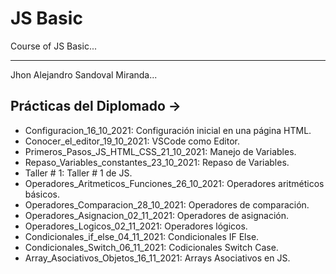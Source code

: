 # JS Basic
Course of JS Basic...

<hr>

Jhon Alejandro Sandoval Miranda...

## Prácticas del Diplomado ->

* Configuracion_16_10_2021: Configuración inicial en una página HTML.
* Conocer_el_editor_19_10_2021: VSCode como Editor.
* Primeros_Pasos_JS_HTML_CSS_21_10_2021: Manejo de Variables.
* Repaso_Variables_constantes_23_10_2021: Repaso de Variables.
* Taller # 1: Taller # 1 de JS.
* Operadores_Aritmeticos_Funciones_26_10_2021: Operadores aritméticos básicos.
* Operadores_Comparacion_28_10_2021: Operadores de comparación.
* Operadores_Asignacion_02_11_2021: Operadores de asignación.
* Operadores_Logicos_02_11_2021: Operadores lógicos.
* Condicionales_if_else_04_11_2021: Condicionales IF Else.
* Condicionales_Switch_06_11_2021: Codicionales Switch Case.
* Array_Asociativos_Objetos_16_11_2021: Arrays Asociativos en JS.